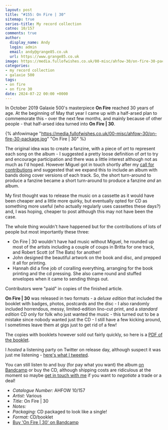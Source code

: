 ```yaml
---
layout: post
title: "#155: On Fire | 30"
sitemap: true
series-title: My record collection
catno: 10/157
comments: true
author:
  display_name: Andy
  login: admin
  email: andy@grange85.co.uk
  url: https://www.grange85.co.uk
image: https://media.fullofwishes.co.uk/00-misc/ahfow-30/on-fire-30-package.jpg
categories:
- my record collection
- galaxie 500
tags:
- on fire
- on fire 30
date: 2024-07-22 00:00 +0000
---
```

In October 2019 Galaxie 500's masterpiece **On Fire** reached 30 years of age. At the beginning of May that year I came up with a half-arsed plan to commemorate this - over the next few months, and mainly because of other people - that half-arsed idea turned into **On Fire \| 30**.

{% ahfowimage "https://media.fullofwishes.co.uk/00-misc/ahfow-30/on-fire-30-package.jpg" "On Fire | 30" %}

The original idea was to create a fanzine, with a piece of _art_ to represent each song on the album - I suggested a pretty loose definition of _art_ to try and encourage participation and there was a little interest although not as much as I'd hoped. However Miguel got in touch shortly after my [call for contributions](/2019/05/01/call-for-contributions-galaxie-500-on-fire-30/) and suggested that we expand this to include an album with bands doing cover versions of each track. So, the short turn-around to produce a fanzine became a short turn-around to produce a fanzine _and_ an album.

My first thought was to release the music on a cassette as it would have been cheaper and a little more quirky, but eventually opted for CD as something more useful (who actually regularly uses cassettes these days?) and, I was hoping, cheaper to post although this may not have been the case.

The whole thing wouldn't have happened but for the contributions of lots of people but most importantly these three:

 - On Fire \| 30 wouldn't have had music without Miguel, he rounded up most of the artists including a couple of coups in Britta for one track, and Robert Scott (of The Bats) for another! 
 - John designed the beautiful artwork on the book and disc, and prepped it all for printing.
 - Hannah did a fine job of coralling everything, arranging for the book printing and the cd pressing. She also came round and stuffed envelopes when it came to sending things out.

Contributors were "paid" in copies of the finished article.

**On Fire \| 30** was released in two formats - a _deluxe edition_ that included the booklet with badges, photos, postcards and the disc - I also randomly included horrendous, messy, limited-edition lino-cut print, and a _standard edition_ CD only for folk who just wanted the music - this turned out to be a mistake since nobody wanted just the CD - I still have a few kicking around, I sometimes leave them at gigs just to get rid of a few!

The copies with booklets however sold out fairly quickly, so here is a [PDF of the booklet](https://media.fullofwishes.co.uk/00-misc/ahfow-30/on-fire-30-booklet.pdf).

I _hosted_ a listening party on Twitter on release day, although suspect it was just me listening - [here's what I tweeted](/articles/2019-on-fire-30-listening-party/).

You can still listen to and buy (for pay what you want) the album [on Bandcamp](https://aheadfullofwishes.bandcamp.com/album/on-fire-30) or buy the CD, although shipping costs are ridiculous at the moment so maybe [get in touch with me](/about/) if you want to _negotiate_ a trade or a deal! 

 - *Catalogue Number:* AHFOW 10/157
 - *Artist:* Various
 - *Title:* On Fire \| 30
 - *Notes:* 
 - *Packaging:* CD packaged to look like a single!
 - *Format:* CD/booklet
 - [Buy 'On Fire \| 30' on Bandcamp](https://aheadfullofwishes.bandcamp.com/album/on-fire-30)
